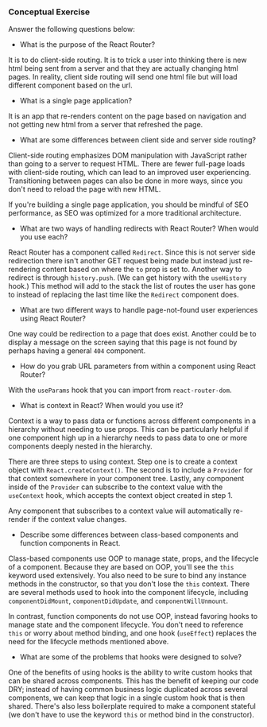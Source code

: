 ### Conceptual Exercise

Answer the following questions below:

- What is the purpose of the React Router?

It is to do client-side routing. It is to trick a user into thinking there is
new html being sent from a server and that they are actually changing html
pages. In reality, client side routing will send one html file but will load
different component based on the url.

- What is a single page application?

It is an app that re-renders content on the page based on navigation and not
getting new html from a server that refreshed the page.

- What are some differences between client side and server side routing?

Client-side routing emphasizes DOM manipulation with JavaScript rather than
going to a server to request HTML. There are fewer full-page loads with
client-side routing, which can lead to an improved user experiencing.
Transitioning between pages can also be done in more ways, since you don't need
to reload the page with new HTML.

If you're building a single page application, you should be mindful of SEO
performance, as SEO was optimized for a more traditional architecture.

- What are two ways of handling redirects with React Router? When would you use each?

React Router has a component called `Redirect`. Since this is not server side
redirection there isn't another GET request being made but instead just
re-rendering content based on where the `to` prop is set to. Another way to
redirect is through `history.push`. (We can get history with the `useHistory`
hook.) This method will add to the stack the list of routes the user has gone to
instead of replacing the last time like the `Redirect` component does.

- What are two different ways to handle page-not-found user experiences using React Router?

One way could be redirection to a page that does exist. Another could be to
display a message on the screen saying that this page is not found by perhaps
having a general `404` component.

- How do you grab URL parameters from within a component using React Router?

With the `useParams` hook that you can import from `react-router-dom`.

- What is context in React? When would you use it?

Context is a way to pass data or functions across different components in a
hierarchy without needing to use props. This can be particularly helpful if one
component high up in a hierarchy needs to pass data to one or more components
deeply nested in the hierarchy.

There are three steps to using context. Step one is to create a context object
with `React.createContext()`. The second is to include a `Provider` for that
context somewhere in your component tree. Lastly, any component inside of the `Provider` can subscribe to the context value with the `useContext` hook, which accepts the context object created in step 1.

Any component that subscribes to a context value will automatically re-render if
the context value changes.

- Describe some differences between class-based components and function
  components in React.

Class-based components use OOP to manage state, props, and the lifecycle of a
component. Because they are based on OOP, you'll see the `this` keyword used
extensively. You also need to be sure to bind any instance methods in the
constructor, so that you don't lose the `this` context. There are several
methods used to hook into the component lifecycle, including
`componentDidMount`, `componentDidUpdate`, and `componentWillUnmount`.

In contrast, function components do not use OOP, instead favoring hooks to
manage state and the component lifecycle. You don't need to reference `this` or
worry about method binding, and one hook (`useEffect`) replaces the need for the
lifecycle methods mentioned above.

- What are some of the problems that hooks were designed to solve?

One of the benefits of using hooks is the ability to write custom hooks that can
be shared across components. This has the benefit of keeping our code DRY;
instead of having common business logic duplicated across several components, we
can keep that logic in a single custom hook that is then shared. There's also
less boilerplate required to make a component stateful (we don't have to use the
keyword `this` or method bind in the constructor).